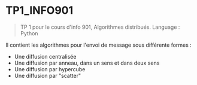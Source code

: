 # TP1_INFO901

>TP 1 pour le cours d'info 901, Algorithmes distribués.
>Language : Python

Il contient les algorithmes pour l'envoi de message sous différente formes :
 - Une diffusion centralisée
 - Une diffusion par anneau, dans un sens et dans deux sens
 - Une diffusion par hypercube
 - Une diffusion par "scatter"
